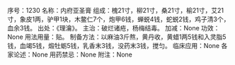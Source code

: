 序号：1230
名称：内府亚圣膏
组成：槐21寸，柳21寸，桑21寸，榆21寸，艾21寸，象皮1两，驴甲1块，木鳖仁7个，炮甲6钱，蝉蜕4钱，蛇蜕2钱，鸡子清3个，血余3钱。
出处：《理瀹》。
主治：破烂诸疮，杨梅结毒。
加减：None
功效：None
用法用量：贴。
制备方法：以麻油3斤熬，黄丹收，黄蜡1两5钱和入灵脂5钱，血竭5钱，煅牡蛎5钱，乳香末3钱，没药末3钱，搅匀。
临床应用：None
各家论述：None
用药禁忌：None
附注：None
